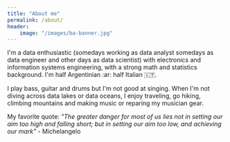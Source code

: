 ```yaml
---
title: "About me"
permalink: /about/
header:
    image: "/images/ba-banner.jpg"
---  
```

I'm a data enthusiastic (somedays working as data analyst somedays as data engineer and other days as data scientist) with electronics and information systems engineering, with a strong math and statistics background.
I'm half Argentinian :ar: half Italian :it:.

I play bass, guitar and drums but I'm not good at singing.
When I'm not diving across data lakes or data oceans, I enjoy traveling, go hiking, climbing mountains and making music or reparing my musician gear.

My favorite quote: *"The greater danger for most of us lies not in setting our aim too high and falling short; but in setting our aim too low, and achieving our mark"* - Michelangelo
